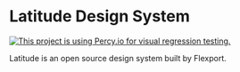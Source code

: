 # Latitude Design System

[![This project is using Percy.io for visual regression testing.](https://percy.io/static/images/percy-badge.svg)](https://percy.io/Flexport/latitude)

Latitude is an open source design system built by Flexport. 
